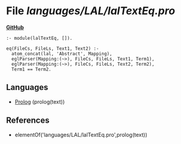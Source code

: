 # File _languages/LAL/lalTextEq.pro_
**[GitHub](https://github.com/softlang/yas/blob/master/languages/LAL/lalTextEq.pro)**
```
:- module(lalTextEq, []).

eq(FileCs, FileLs, Text1, Text2) :-
  atom_concat(lal, 'Abstract', Mapping),
  eglParser(Mapping:(~>), FileCs, FileLs, Text1, Term1),
  eglParser(Mapping:(~>), FileCs, FileLs, Text2, Term2),
  Term1 == Term2.

```

## Languages
* [Prolog](../languages/Prolog.md) (prolog(text))

## References
* elementOf('languages/LAL/lalTextEq.pro',prolog(text))
